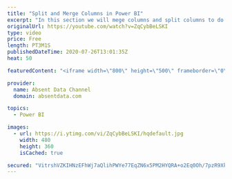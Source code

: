 ```yaml
---
title: "Split and Merge Columns in Power BI"
excerpt: "In this section we will mege columns and split columns to do a depper level of analysis"
originalUrl: https://youtube.com/watch?v=ZqCybBeLSKI
type: video
price: Free
length: PT3M1S
publishedDateTime: 2020-07-26T13:01:35Z
heat: 50

featuredContent: "<iframe width=\"800\" height=\"500\" frameborder=\"0\" src=\"https://www.youtube.com/embed/ZqCybBeLSKI\" allow=\"accelerometer; autoplay; encrypted-media; gyroscope; picture-in-picture\" allowfullscreen></iframe>"

provider:
  name: Absent Data Channel
  domain: absentdata.com

topics:
  - Power BI

images:
  - url: https://i.ytimg.com/vi/ZqCybBeLSKI/hqdefault.jpg
    width: 480
    height: 360
    isCached: true

secured: "VitrshVZKIHNzEFhWj7aQlihPWYe77EqZN6x5PM2HYQRA+o2Eq0Oh/7pzR9Xko5phW/BYUPZGp9/U9I2k8eFfEm66Zv73fFfSfNlZISoo+FKtGWgosUcv/W/lXoLELkZgpj82jkqpzPCCmLHmrOS7618DcD0sBi0C55YhmhVO1/w4nnuJl+incBy/0nWDmctVGI4u31qTsNpJ0P1I4gD/4kn8CFQR40HOMQU843FkedSL/KMOXyPl3nJEAvQbf8LjBqWxF1YnjbBHc1HEb4GeL70xeLoVyR20gqOH6ERvXCee0O9mri1WryyyvT+ZBiLaj6evqcxrE7ORtU2Y2oBJi6Rb5yI5XiatUCQkW36iAoWJAsGomd4V/a0O9hIoSIZAXlRkLA++8DwFtB7SvWNxf1Jfx3at26F0y0XdLwv1e0=;UCHmhxXYMhAZc8M1Nkcr5A=="
---
```


